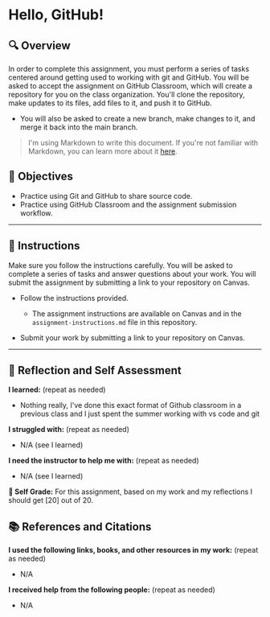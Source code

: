 # Hello, GitHub!

## 🔍 Overview
In order to complete this assignment, you must perform a series of tasks centered around getting used to working with git and GitHub.
You will be asked to accept the assignment on GitHub Classroom, which will create a repository for you on the class organization. You'll clone the repository, make updates to its files, add files to it, and push it to GitHub.
* You will also be asked to create a new branch, make changes to it, and merge it back into the main branch.

> I'm using Markdown to write this document. If you're not familiar with Markdown, you can learn more about it [here](https://guides.github.com/features/mastering-markdown/).

## 🎯 Objectives
- Practice using Git and GitHub to share source code.
- Practice using GitHub Classroom and the assignment submission workflow.

---------------
## 📝 Instructions
Make sure you follow the instructions carefully. You will be asked to complete a series of tasks and answer questions about your work. You will submit the assignment by submitting a link to your repository on Canvas.

- Follow the instructions provided.
  - The assignment instructions are available on Canvas and in the `assignment-instructions.md` file in this repository.

- Submit your work by submitting a link to your repository on Canvas.

---------------
## 💭 Reflection and Self Assessment

**I learned:** (repeat as needed)
- Nothing really, I've done this exact format of Github classroom in a previous class and I just spent the summer working with vs code and git

**I struggled with:** (repeat as needed)
- N/A (see I learned)

**I need the instructor to help me with:** (repeat as needed)
- N/A (see I learned)

**💯 Self Grade:** For this assignment, based on my work and my reflections I should get [20] out of 20.


## 📚 References and Citations
**I used the following links, books, and other resources in my work:** (repeat as needed)
- N/A
  
**I received help from the following people:** (repeat as needed)
- N/A
